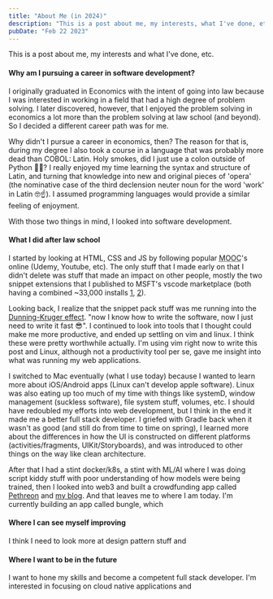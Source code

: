 ```yaml
---
title: "About Me (in 2024)"
description: "This is a post about me, my interests, what I've done, etc."
pubDate: "Feb 22 2023"
---
```


This is a post about me, my interests and what I've done, etc.

#### Why am I pursuing a career in software development? 

I originally graduated in Economics with the intent of going into law because I was interested in working in a field that had a high degree of problem solving. I later discovered, however, that I enjoyed the problem solving in economics a lot more than the problem solving at law school (and beyond). So I decided a different career path was for me. 

Why didn't I pursue a career in economics, then? The reason for that is, during my degree I also took a course in a language that was probably more dead than COBOL: Latin. Holy smokes, did I just use a colon outside of Python 😵‍💫? I really enjoyed my time learning the syntax and structure of Latin, and turning that knowledge into new and original pieces of 'opera' (the nominative case of the third declension neuter noun for the word 'work' in Latin 🤓☝️). I assumed programming languages would provide a similar feeling of enjoyment.

With those two things in mind, I looked into software development. 

#### What I did after law school

I started by looking at HTML, CSS and JS by following popular <abbr title="Massive Open Online Course">MOOC</abbr>'s online (Udemy, Youtube, etc). The only stuff that I made early on that I didn't delete was stuff that made an impact on other people, mostly the two snippet extensions that I published to MSFT's vscode marketplace (both having a combined ~33,000 installs [1](https://marketplace.visualstudio.com/items?itemName=Cjay.es6-javascript-snippets), [2](https://marketplace.visualstudio.com/items?itemName=Cjay.ruby-and-rails-snippets)).

Looking back, I realize that the snippet pack stuff was me running into the [Dunning-Kruger effect](https://en.wikipedia.org/wiki/Dunning%E2%80%93Kruger_effect). "now I know how to write the software, now I just need to write it fast 😎". I continued to look into tools that I thought could make me more productive, and ended up settling on vim and linux. I think these were pretty worthwhile actually. I'm using vim right now to write this post and Linux, although not a productivity tool per se, gave me insight into what was running my web applications.

I switched to Mac eventually (what I use today) because I wanted to learn more about iOS/Android apps (Linux can't develop apple software). Linux was also eating up too much of my time with things like systemD, window management (suckless software), file system stuff, volumes, etc. I should have redoubled my efforts into web development, but I think in the end it made me a better full stack developer. I griefed with Gradle back when it wasn't as good (and still do from time to time on spring), I learned more about the differences in how the UI is constructed on different platforms (activities/fragments, UIKit/Storyboards), and was introduced to other things on the way like clean architecture.

After that I had a stint docker/k8s, a stint with ML/AI where I was doing script kiddy stuff with poor understanding of how models were being trained, then I looked into web3 and built a crowdfunding app called [Pethreon](https://pethreon.cstraka.dev) and [my blog](https://cstraka.dev/). And that leaves me to where I am today. I'm currently building an app called bungle, which 

#### Where I can see myself improving

I think I need to look more at design pattern stuff and 

#### Where I want to be in the future

I want to hone my skills and become a competent full stack developer. I'm interested in focusing on cloud native applications and 